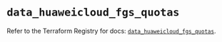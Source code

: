 # `data_huaweicloud_fgs_quotas`

Refer to the Terraform Registry for docs: [`data_huaweicloud_fgs_quotas`](https://registry.terraform.io/providers/huaweicloud/huaweicloud/1.71.1/docs/data-sources/fgs_quotas).
